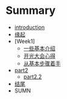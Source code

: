 # Summary

* [introduction](README.md)
* [缘起](Begin.md)
* [Week1]
   * [一些基本介绍](part1/一些基本介绍.md)
   * [开光大会心得](source/part1/开光大会心得.md)
   * [从基本步骤着手](source/part1/从基本步骤着手.md)
* [part2](./source/part2/introduction)
   * [part2.2](./source/part2/1.md)
* [结尾](./source/end.md)
* SUMN

